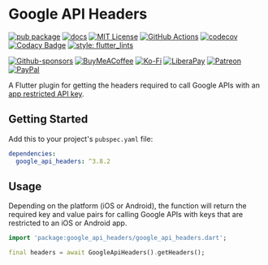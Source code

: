 # Google API Headers

[![pub package](https://img.shields.io/pub/v/google_api_headers.svg)](https://pub.dartlang.org/packages/google_api_headers)
[![docs](https://img.shields.io/badge/docs-latest-blue.svg)](https://pub.dev/documentation/google_api_headers/latest/)
[![MIT License](https://img.shields.io/github/license/zeshuaro/google_api_headers.svg)](https://github.com/zeshuaro/google_api_headers/blob/main/LICENSE)
[![GitHub Actions](https://github.com/zeshuaro/google_api_headers/actions/workflows/github-actions.yml/badge.svg)](https://github.com/zeshuaro/google_api_headers/actions/workflows/github-actions.yml)
[![codecov](https://codecov.io/gh/zeshuaro/google_api_headers/branch/main/graph/badge.svg?token=4IVF5MBLTS)](https://codecov.io/gh/zeshuaro/google_api_headers)
[![Codacy Badge](https://app.codacy.com/project/badge/Grade/eb770d6b694640f597e8c0de21117d19)](https://app.codacy.com/gh/zeshuaro/google_api_headers/dashboard?utm_source=gh&utm_medium=referral&utm_content=&utm_campaign=Badge_grade)
[![style: flutter_lints](https://img.shields.io/badge/style-flutter__lints-4BC0F5.svg)](https://pub.dev/packages/flutter_lints)

[![Github-sponsors](https://img.shields.io/badge/sponsor-30363D?style=for-the-badge&logo=GitHub-Sponsors&logoColor=#EA4AAA)](https://github.com/sponsors/zeshuaro)
[![BuyMeACoffee](https://img.shields.io/badge/Buy%20Me%20a%20Coffee-ffdd00?style=for-the-badge&logo=buy-me-a-coffee&logoColor=black)](https://www.buymeacoffee.com/zeshuaro)
[![Ko-Fi](https://img.shields.io/badge/Ko--fi-F16061?style=for-the-badge&logo=ko-fi&logoColor=white)](https://ko-fi.com/zeshuaro)
[![LiberaPay](https://img.shields.io/badge/Liberapay-F6C915?style=for-the-badge&logo=liberapay&logoColor=black)](https://liberapay.com/zeshuaro/)
[![Patreon](https://img.shields.io/badge/Patreon-F96854?style=for-the-badge&logo=patreon&logoColor=white)](https://patreon.com/zeshuaro)
[![PayPal](https://img.shields.io/badge/PayPal-00457C?style=for-the-badge&logo=paypal&logoColor=white)](https://paypal.me/JoshuaTang)

A Flutter plugin for getting the headers required to call Google APIs with an [app restricted API key](https://developers.google.com/maps/api-security-best-practices#restricting-api-keys).

## Getting Started

Add this to your project's `pubspec.yaml` file:

```yml
dependencies:
  google_api_headers: ^3.8.2
```

## Usage

Depending on the platform (iOS or Android), the function will return the required key and value pairs for calling Google APIs with keys that are restricted to an iOS or Android app.

```dart
import 'package:google_api_headers/google_api_headers.dart';

final headers = await GoogleApiHeaders().getHeaders();
```
